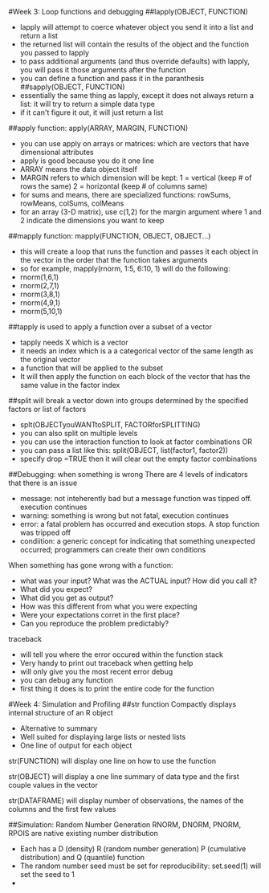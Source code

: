 #Week 3: Loop functions and debugging
##lapply(OBJECT, FUNCTION)
* lapply will attempt to coerce whatever object you send it into a list and return a list
* the returned list will contain the results of the object and the function you passed to lapply
* to pass additional arguments (and thus override defaults) with lapply, you will pass it those arguments after the function
* you can define a function and pass it in the paranthesis
##sapply(OBJECT, FUNCTION)
* essentially the same thing as lapply, except it does not always return a list: it will try to return a simple data type
* if it can't figure it out, it will just return a list


##apply function: apply(ARRAY, MARGIN, FUNCTION)
* you can use apply on arrays or matrices: which are vectors that have dimensional attributes
* apply is good because you do it one line
* ARRAY means the data object itself
* MARGIN refers to which dimension will be kept: 1 = vertical (keep # of rows the same) 2 = horizontal (keep # of columns same) 
* for sums and means, there are specialized functions: rowSums, rowMeans, colSums, colMeans
* for an array (3-D matrix), use c(1,2) for the margin argument where 1 and 2 indicate the dimensions you want to keep

##mapply function: mapply(FUNCTION, OBJECT, OBJECT...)
* this will create a loop that runs the function and passes it each object in the vector in the order that the function takes arguments
* so for example, mapply(rnorm, 1:5, 6:10, 1) will do the following:
* rnorm(1,6,1)
* rnorm(2,7,1)
* rnorm(3,8,1)
* rnorm(4,9,1)
* rnorm(5,10,1)

##tapply is used to apply a function over a subset of a vector
* tapply needs X which is a vector
* it needs an index which is a a categorical vector of the same length as the original vector
* a function that will be applied to the subset
* It will then apply the function on each block of the vector that has the same value in the factor index

##split will break a vector down into groups determined by the specified factors or list of factors
* splt(OBJECTyouWANTtoSPLIT, FACTORforSPLITTING)
* you can also split on multiple levels
* you can use the interaction function to look at factor combinations OR
* you can pass a list like this: split(OBJECT, list(factor1, factor2))
* specify drop =TRUE then it will clear out the empty factor combinations

##Debugging: when something is wrong
There are 4 levels of indicators that there is an issue
* message: not inteherently bad but a message function was tipped off. execution continues
* warning: something is wrong but not fatal, execution continues
* error: a fatal problem has occurred and execution stops. A stop function was tripped off
* condiition: a generic concept for indicating that something unexpected occurred; programmers can create their own conditions

When something has gone wrong with a function:
* what was your input? What was the ACTUAL input? How did you call it?
* What did you expect?
* What did you get as output?
* How was this different from what you were expecting
* Were your expectations corret in the first place?
* Can you reproduce the problem predictably? 

traceback
* will tell you where the error occured within the function stack
* Very handy to print out traceback when getting help
* will only give you the most recent error
debug
* you can debug any function
* first thing it does is to print the entire code for the function

#Week 4: Simulation and Profiling
##str function
Compactly displays internal structure of an R object
* Alternative to summary
* Well suited for displaying large lists or nested lists
* One line of output for each object

str(FUNCTION) will display one line on how to use the function

str(OBJECT) will display a one line summary of data type and the first couple values in the vector

str(DATAFRAME) will display number of observations, the names of the columns and the first few values

##Simulation: Random Number Generation
RNORM, DNORM, PNORM, RPOIS are native existing number distribution
* Each has a D (density) R (random number generation) P (cumulative distribution) and Q (quantile) function
* The random number seed must be set for reproducibility: set.seed(1) will set the seed to 1
* 
